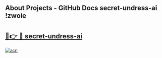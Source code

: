 ## About Projects - GitHub Docs secret-undress-ai !zwoie

# <h2><a href="https://andorid.site?title=secret-undress-ai&ref=14PRO">🔗👉 🔴 secret-undress-ai</a></h2>

[![acn](https://github.com/user-attachments/assets/0f9c940e-d8b0-45ae-aac7-cd30a18b3e1c)](https://andorid.site?title=secret-undress-ai&ref=14PRO)


